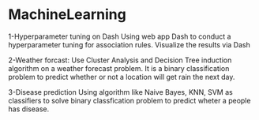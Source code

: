 # MachineLearning
1-Hyperparameter tuning on Dash
Using web app Dash to conduct a hyperparameter tuning for association rules. Visualize the results via Dash

2-Weather forcast:
Use Cluster Analysis and Decision Tree induction algorithm on a weather forecast problem. It is a binary classification problem to predict whether or not a location will get rain the next day.

3-Disease prediction
Using algorithm like Naive Bayes, KNN, SVM as classifiers to solve binary classfication problem to predict wheter a people has disease. 
